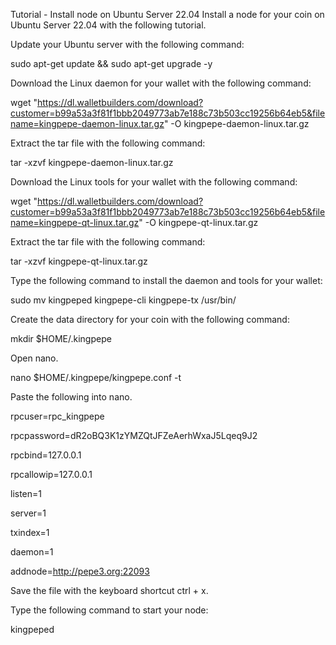 Tutorial - Install node on Ubuntu Server 22.04
Install a node for your coin on Ubuntu Server 22.04 with the following tutorial.

Update your Ubuntu server with the following command:

sudo apt-get update && sudo apt-get upgrade -y

Download the Linux daemon for your wallet with the following command:

wget "https://dl.walletbuilders.com/download?customer=b99a53a3f81f1bbb2049773ab7e188c73b503cc19256b64eb5&filename=kingpepe-daemon-linux.tar.gz" -O kingpepe-daemon-linux.tar.gz

Extract the tar file with the following command:

tar -xzvf kingpepe-daemon-linux.tar.gz

Download the Linux tools for your wallet with the following command:

wget "https://dl.walletbuilders.com/download?customer=b99a53a3f81f1bbb2049773ab7e188c73b503cc19256b64eb5&filename=kingpepe-qt-linux.tar.gz" -O kingpepe-qt-linux.tar.gz

Extract the tar file with the following command:

tar -xzvf kingpepe-qt-linux.tar.gz

Type the following command to install the daemon and tools for your wallet:

sudo mv kingpeped kingpepe-cli kingpepe-tx /usr/bin/

Create the data directory for your coin with the following command:

mkdir $HOME/.kingpepe

Open nano.

nano $HOME/.kingpepe/kingpepe.conf -t

Paste the following into nano.

rpcuser=rpc_kingpepe

rpcpassword=dR2oBQ3K1zYMZQtJFZeAerhWxaJ5Lqeq9J2

rpcbind=127.0.0.1

rpcallowip=127.0.0.1

listen=1

server=1

txindex=1

daemon=1

addnode=http://pepe3.org:22093

Save the file with the keyboard shortcut ctrl + x.

Type the following command to start your node:

kingpeped
